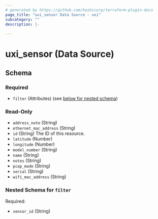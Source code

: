 ```yaml
---
# generated by https://github.com/hashicorp/terraform-plugin-docs
page_title: "uxi_sensor Data Source - uxi"
subcategory: ""
description: |-
  
---
```


# uxi_sensor (Data Source)





<!-- schema generated by tfplugindocs -->
## Schema

### Required

- `filter` (Attributes) (see [below for nested schema](#nestedatt--filter))

### Read-Only

- `address_note` (String)
- `ethernet_mac_address` (String)
- `id` (String) The ID of this resource.
- `latitude` (Number)
- `longitude` (Number)
- `model_number` (String)
- `name` (String)
- `notes` (String)
- `pcap_mode` (String)
- `serial` (String)
- `wifi_mac_address` (String)

<a id="nestedatt--filter"></a>
### Nested Schema for `filter`

Required:

- `sensor_id` (String)
